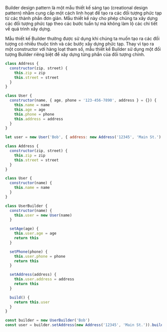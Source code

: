 Builder design pattern là một mẫu thiết kế sáng tạo (creational design pattern) nhằm cung cấp một cách linh hoạt để tạo ra các đối tượng phức tạp từ các thành phần đơn giản. Mẫu thiết kế này cho phép chúng ta xây dựng các đối tượng phức tạp theo các bước tuần tự mà không làm lộ các chi tiết về quá trình xây dựng.

Mẫu thiết kế Builder thường được sử dụng khi chúng ta muốn tạo ra các đối tượng có nhiều thuộc tính và các bước xây dựng phức tạp. Thay vì tạo ra một constructor với hàng loạt tham số, mẫu thiết kế Builder sử dụng một đối tượng Builder riêng biệt để xây dựng từng phần của đối tượng chính.

```js
class Address {
  constructor(zip, street) {
    this.zip = zip
    this.street = street
  }
}

class User {
  constructor(name, { age, phone = '123-456-7890', address } = {}) {
    this.name = name
    this.age = age
    this.phone = phone
    this.address = address
  }
}

let user = new User('Bob', { address: new Address('12345', 'Main St.') })
```


```js
class Address {
  constructor(zip, street) {
    this.zip = zip
    this.street = street
  }
}

class User {
  constructor(name) {
    this.name = name
  }
}

class UserBuilder {
  constructor(name) {
    this.user = new User(name)
  }

  setAge(age) {
    this.user.age = age
    return this
  }

  setPhone(phone) {
    this.user.phone = phone
    return this
  }

  setAddress(address) {
    this.user.address = address
    return this
  }

  build() {
    return this.user
  }
}

const builder = new UserBuilder('Bob')
const user = builder.setAddress(new Address('12345', 'Main St.')).build()
```